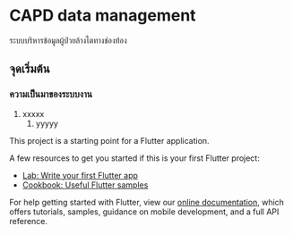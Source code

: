 # CAPD data management

ระบบบริหารข้อมูลผู้ป่วยล้างไตทางช่องท้อง

## จุดเริ่มต้น
### ความเป็นมาของระบบงาน
1. xxxxx
    1. yyyyy

This project is a starting point for a Flutter application.

A few resources to get you started if this is your first Flutter project:

- [Lab: Write your first Flutter app](https://flutter.dev/docs/get-started/codelab)
- [Cookbook: Useful Flutter samples](https://flutter.dev/docs/cookbook)

For help getting started with Flutter, view our
[online documentation](https://flutter.dev/docs), which offers tutorials,
samples, guidance on mobile development, and a full API reference.
